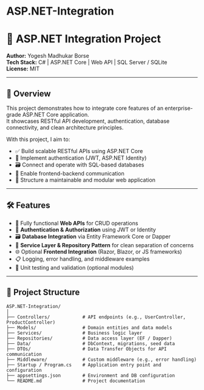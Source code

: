 # ASP.NET-Integration
# 🧱 ASP.NET Integration Project

**Author:** Yogesh Madhukar Borse  
**Tech Stack:** C# | ASP.NET Core | Web API | SQL Server / SQLite  
**License:** MIT

---

## 🔧 Overview

This project demonstrates how to integrate core features of an enterprise-grade ASP.NET Core application.  
It showcases RESTful API development, authentication, database connectivity, and clean architecture principles.

With this project, I aim to:

- ✅ Build scalable RESTful APIs using ASP.NET Core  
- 🔐 Implement authentication (JWT, ASP.NET Identity)  
- 🗃️ Connect and operate with SQL-based databases  
- 🔄 Enable frontend-backend communication  
- 🧩 Structure a maintainable and modular web application

---

## 🛠 Features

- 🔧 Fully functional **Web APIs** for CRUD operations  
- 🔐 **Authentication & Authorization** using JWT or Identity  
- 🗃️ **Database Integration** via Entity Framework Core or Dapper  
- 🧱 **Service Layer & Repository Pattern** for clean separation of concerns  
- 🌐 Optional **Frontend Integration** (Razor, Blazor, or JS frameworks)  
- 📋 Logging, error handling, and middleware examples  
- 🧪 Unit testing and validation (optional modules)

---

## 📂 Project Structure

```text
ASP.NET-Integration/
│
├── Controllers/            # API endpoints (e.g., UserController, ProductController)
├── Models/                 # Domain entities and data models
├── Services/               # Business logic layer
├── Repositories/           # Data access layer (EF / Dapper)
├── Data/                   # DbContext, migrations, seed data
├── DTOs/                   # Data Transfer Objects for API communication
├── Middleware/             # Custom middleware (e.g., error handling)
├── Startup / Program.cs    # Application entry point and configuration
├── appsettings.json        # Environment and DB configuration
└── README.md               # Project documentation
